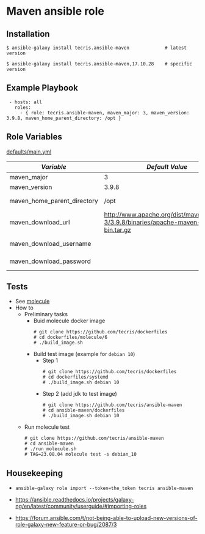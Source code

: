 # Maven ansible role

Installation
------------

 `$ ansible-galaxy install tecris.ansible-maven             # latest version`
 
 `$ ansible-galaxy install tecris.ansible-maven,17.10.28    # specific version`

Example Playbook
----------------
```
 - hosts: all
   roles:
     - { role: tecris.ansible-maven, maven_major: 3, maven_version: 3.9.8, maven_home_parent_directory: /opt }
```

Role Variables
--------------

[defaults/main.yml](defaults/main.yml)

|*Variable*  | *Default Value* |*Description* |
| --- | --- | --- |
| maven_major | 3 | MAJOR [version](http://semver.org/) |
| maven_version | 3.9.8 | Version number|
| maven_home_parent_directory | /opt | MAVEN_HOME parent directory|
| maven_download_url |http://www.apache.org/dist/maven/maven-3/3.9.8/binaries/apache-maven-3.9.8-bin.tar.gz| If using mirror/proxy (see [ansible.builtin.get_url](https://docs.ansible.com/ansible/latest/collections/ansible/builtin/get_url_module.html)) |
|maven_download_username||see [url_username](https://docs.ansible.com/ansible/latest/collections/ansible/builtin/get_url_module.html#parameter-url_username) parameter|
|maven_download_password||see [url_password](https://docs.ansible.com/ansible/latest/collections/ansible/builtin/get_url_module.html#parameter-url_password) parameter|


Tests
-----
* See [molecule](./molecule)
* How to
  * Preliminary tasks
    * Buid molecule docker image
      ```
      # git clone https://github.com/tecris/dockerfiles
      # cd dockerfiles/molecule/6
      # ./build_image.sh
      ```
    * Build test image (example for `debian 10`)
      * Step 1
        ```   
        # git clone https://github.com/tecris/dockerfiles
        # cd dockerfiles/systemd
        # ./build_image.sh debian 10
        ```
      * Step 2 (add jdk to test image)
        ```   
        # git clone https://github.com/tecris/ansible-maven
        # cd ansible-maven/dockerfiles
        # ./build_image.sh debian 10
        ```
  * Run molecule test
    ```   
    # git clone https://github.com/tecris/ansible-maven
    # cd ansible-maven
    # ./run_molecule.sh
    # TAG=23.08.04 molecule test -s debian_10
    ```

Housekeeping
-----
* ```
  ansible-galaxy role import --token=the_token tecris ansible-maven
  ```

* https://ansible.readthedocs.io/projects/galaxy-ng/en/latest/community/userguide/#importing-roles
* https://forum.ansible.com/t/not-being-able-to-upload-new-versions-of-role-galaxy-new-feature-or-bug/2087/3
